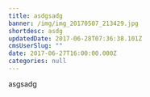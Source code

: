 ```yaml
---
title: asdgsadg
banner: /img/img_20170507_213429.jpg
shortdesc: asdg
updatedDate: 2017-06-28T07:36:38.101Z
cmsUserSlug: ""
date: 2017-06-27T16:00:00.000Z
categories: null
---
```


asgsadg